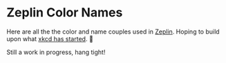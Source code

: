 # Zeplin Color Names
Here are all the the color and name couples used in [Zeplin](https://zeplin.io). Hoping to build upon what [xkcd has started](http://xkcd.com/color/rgb/). :beers:

Still a work in progress, hang tight!
